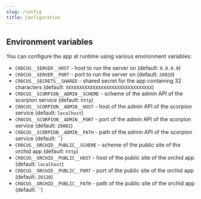 ```yaml
---
slug: /config
title: Configuration
---
```


## Environment variables

You can configure the app at runtime using various environment variables:

- `CROCUS__SERVER__HOST` -
  host to run the server on
  (default: `0.0.0.0`)
- `CROCUS__SERVER__PORT` -
  port to run the server on
  (default: `20020`)
- `CROCUS__SECRETS__SHARED` -
  shared secret for the app containing 32 characters
  (default: `XXXXXXXXXXXXXXXXXXXXXXXXXXXXXXXX`)
- `CROCUS__SCORPION__ADMIN__SCHEME` -
  scheme of the admin API of the scorpion service
  (default: `http`)
- `CROCUS__SCORPION__ADMIN__HOST` -
  host of the admin API of the scorpion service
  (default: `localhost`)
- `CROCUS__SCORPION__ADMIN__PORT` -
  port of the admin API of the scorpion service
  (default: `20001`)
- `CROCUS__SCORPION__ADMIN__PATH` -
  path of the admin API of the scorpion service
  (default: ``)
- `CROCUS__ORCHID__PUBLIC__SCHEME` -
  scheme of the public site of the orchid app
  (default: `http`)
- `CROCUS__ORCHID__PUBLIC__HOST` -
  host of the public site of the orchid app
  (default: `localhost`)
- `CROCUS__ORCHID__PUBLIC__PORT` -
  port of the public site of the orchid app
  (default: `20120`)
- `CROCUS__ORCHID__PUBLIC__PATH` -
  path of the public site of the orchid app
  (default: ``)

